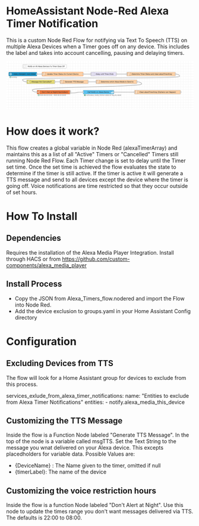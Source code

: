 # HomeAssistant Node-Red Alexa Timer Notification
This is a custom Node Red Flow for notifying via Text To Speech (TTS) on multiple Alexa Devices when a Timer goes off on any device.  This includes the label and takes into account cancelling, pausing and delaying timers.

![NodeRed Alexa Timer Flow](Alexa_Timer_Notification/images/HA_NodeRed_Alexa_Timer_Notification.png)

# How does it work?
 This flow creates a global variable in Node Red (alexaTimerArray) and maintains this as a list of all "Active" Timers or "Cancelled" Timers still running Node Red Flow.  Each Timer change is set to delay until the Timer set time.  Once the set time is achieved the flow evaluates the state to determine if the timer is still active.  If the timer is active it will generate a TTS message and send to all devices except the device where the timer is going off.  Voice notifications are time restricted so that they occur outside of set hours.
  
# How To Install
## Dependencies
  Requires the installation of the Alexa Media Player Integration.  Install through HACS or from <https://github.com/custom-components/alexa_media_player>
## Install Process  
  * Copy the JSON from Alexa_Timers_flow.nodered and import the Flow into Node Red.  
  * Add the device exclusion to groups.yaml in your Home Assistant Config directory
  
# Configuration
## Excluding Devices from TTS
  The flow will look for a Home Assistant group for devices to exclude from this process.
  
  services_exlude_from_alexa_timer_notifications:
  name: "Entities to exclude from Alexa Timer Notifications"
  entities:
    - notify.alexa_media_this_device
  
## Customizing the TTS Message
  Inside the flow is a Function Node labeled "Generate TTS Message".  In the top of the node is a variable called msgTTS.  Set the Text String to the message you wnat delivered on your Alexa device.  This excepts placedholders for variable data.  Possible Values are:
  * {DeviceName} : The Name given to the timer, omitted if null
  * {timerLabel}: The name of the device
  
## Customizing the voice restriction hours
  Inside the flow is a function Node labeled "Don't Alert at Night".  Use this node to update the times range you don't want messages delivered via TTS.  The defaults is 22:00 to 08:00.
  


